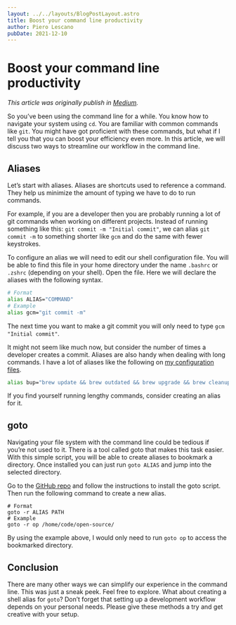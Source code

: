 ```yaml
---
layout: ../../layouts/BlogPostLayout.astro
title: Boost your command line productivity
author: Piero Lescano
pubDate: 2021-12-10
---
```


# Boost your command line productivity

_This article was originally publish in [Medium](https://medium.com/@piero-vic/boost-your-command-line-productivity-20eaf2ac2ff9)._

So you’ve been using the command line for a while. You know how to navigate your system using `cd`. You are familiar with common commands like `git`. You might have got proficient with these commands, but what if I tell you that you can boost your efficiency even more. In this article, we will discuss two ways to streamline our workflow in the command line.

## Aliases

Let’s start with aliases. Aliases are shortcuts used to reference a command. They help us minimize the amount of typing we have to do to run commands.

For example, if you are a developer then you are probably running a lot of git commands when working on different projects. Instead of running something like this: `git commit -m "Initial commit"`, we can alias `git commit -m` to something shorter like `gcm` and do the same with fewer keystrokes.

To configure an alias we will need to edit our shell configuration file. You will be able to find this file in your home directory under the name `.bashrc` or `.zshrc` (depending on your shell). Open the file. Here we will declare the aliases with the following syntax.

```bash
# Format
alias ALIAS="COMMAND"
# Example
alias gcm="git commit -m"
```

The next time you want to make a git commit you will only need to type `gcm "Initial commit"`.

It might not seem like much now, but consider the number of times a developer creates a commit. Aliases are also handy when dealing with long commands. I have a lot of aliases like the following on [my configuration files](https://github.com/piero-vic/dotfiles).

```bash
alias bup="brew update && brew outdated && brew upgrade && brew cleanup"
```

If you find yourself running lengthy commands, consider creating an alias for it.

## goto

Navigating your file system with the command line could be tedious if you’re not used to it. There is a tool called goto that makes this task easier. With this simple script, you will be able to create aliases to bookmark a directory. Once installed you can just run `goto ALIAS` and jump into the selected directory.

Go to the [GitHub repo](https://github.com/iridakos/goto) and follow the instructions to install the goto script. Then run the following command to create a new alias.

```shell
# Format 
goto -r ALIAS PATH
# Example
goto -r op /home/code/open-source/
```

By using the example above, I would only need to run `goto op` to access the bookmarked directory.

## Conclusion

There are many other ways we can simplify our experience in the command line. This was just a sneak peek. Feel free to explore. What about creating a shell alias for `goto`? Don’t forget that setting up a development workflow depends on your personal needs. Please give these methods a try and get creative with your setup.
